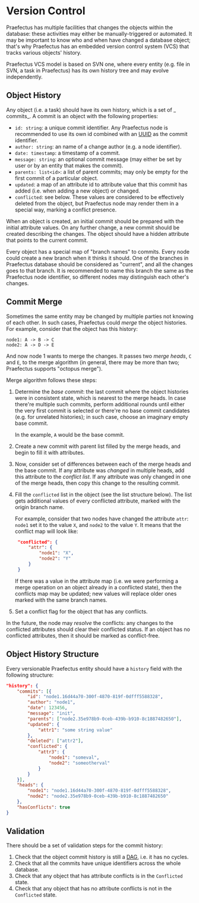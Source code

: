 <!--
SPDX-FileCopyrightText: 2025 Friedrich von Never <friedrich@fornever.me>

SPDX-License-Identifier: MIT
-->

Version Control
===============

Praefectus has multiple facilities that changes the objects within the database:
these activities may either be manually-triggered or automated. It may be
important to know who and when have changed a database object; that's why
Praefectus has an embedded version control system (VCS) that tracks various
objects' history.

Praefectus VCS model is based on SVN one, where every entity (e.g. file in SVN,
a task in Praefectus) has its own history tree and may evolve independently.

Object History
--------------

Any object (i.e. a task) should have its own history, which is a set of _
commits_. A commit is an object with the following properties:

- `id: string`: a unique commit identifier. Any Praefectus node is recommended
  to use its own id combined with an [UUID][uuid] as the commit identifier.
- `author: string`: an name of a change author (e.g. a node identifier).
- `date: timestamp`: a timestamp of a commit.
- `message: string`: an optional commit message (may either be set by user or by
  an entity that makes the commit).
- `parents: list<id>`: a list of parent commits; may only be empty for the first
  commit of a particular object.
- `updated`: a map of an attribute id to attribute value that this commit has
  added (i.e. when adding a new object) or changed.
- `conflicted`: see below. These values are considered to be effectively deleted
  from the object, but Praefectus node may render them in a special way, marking
  a conflict presence.

When an object is created, an initial commit should be prepared with the initial
attribute values. On any further change, a new commit should be created
describing the changes. The object should have a hidden attribute that points to
the current commit.

Every object has a special map of "branch names" to commits. Every node could
create a new branch when it thinks it should. One of the branches in Praefectus
database should be considered as "current", and all the changes goes to that
branch. It is recommended to name this branch the same as the Praefectus node
identifier, so different nodes may distinguish each other's changes.

Commit Merge
------------

Sometimes the same entity may be changed by multiple parties not knowing of each
other. In such cases, Praefectus could _merge_ the object histories. For
example, consider that the object has this history:

```
node1: A -> B -> C
node2: A -> D -> E
```

And now node 1 wants to merge the changes. It passes two _merge heads_, `C` and
`E`, to the merge algorithm (in general, there may be more than two; Praefectus
supports "octopus merge").

Merge algorithm follows these steps:

1. Determine the _base commit_: the last commit where the object histories were
   in consistent state, which is nearest to the merge heads. In case there're
   multiple such commits, perform additional rounds until either the very first
   commit is selected or there're no base commit candidates (e.g. for unrelated
   histories); in such case, choose an imaginary empty base commit.

   In the example, `A` would be the base commit.
2. Create a new commit with parent list filled by the merge heads, and begin to
   fill it with attributes.
3. Now, consider set of differences between each of the merge heads and the base
   commit. If any attribute was _changed_ in multiple heads, add this attribute
   to the _conflict list_. If any attribute was only changed in one of the merge
   heads, then copy this change to the resulting commit.
4. Fill the `conflicted` list in the object (see the list structure below). The
   list gets additional values of every conflicted attribute, marked with the
   origin branch name.

   For example, consider that two nodes have changed the attribute `attr`:
   `node1` set it to the value `X`, and `node2` to the value `Y`. It means that
   the conflict map will look like:

   ```json
    "conflicted": {
        "attr": {
            "node1": "X",
            "node2": "Y"
        }
    }
   ```

   If there was a value in the attribute map (i.e. we were performing a merge
   operation on an object already in a conflicted state), then the conflicts map
   may be updated; new values will replace older ones marked with the same
   branch names.
5. Set a conflict flag for the object that has any conflicts.

In the future, the node may _resolve_ the conflicts: any changes to the
conflicted attributes should clear their conflicted status. If an object has no
conflicted attributes, then it should be marked as conflict-free.

Object History Structure
------------------------

Every versionable Praefectus entity should have a `history` field with the
following structure:

```json
"history": {
    "commits": [{
        "id": "node1.16d44a70-300f-4870-819f-0dfff5588328",
        "author": "node1",
        "date": 123456,
        "message": "init",
        "parents": ["node2.35e978b9-0ceb-439b-b910-8c1887482650"],
        "updated": {
            "attr1": "some string value"
        },
        "deleted": ["attr2"],
        "conflicted": {
            "attr3": {
                "node1": "someval",
                "node2": "someotherval"
            }
        }
    }],
    "heads": {
        "node1": "node1.16d44a70-300f-4870-819f-0dfff5588328",
        "node2": "node2.35e978b9-0ceb-439b-b910-8c1887482650"
    },
    "hasConflicts": true
}
```

Validation
----------

There should be a set of validation steps for the commit history:

1. Check that the object commit history is still a [DAG][dag], i.e. it has no
   cycles.
2. Check that all the commits have unique identifiers across the whole database.
3. Check that any object that has attribute conflicts is in the `Conflicted`
   state.
4. Check that any object that has no attribute conflicts is not in the
   `Conflicted` state.

[dag]: https://en.wikipedia.org/wiki/Directed_acyclic_graph
[uuid]: https://tools.ietf.org/html/rfc4122
